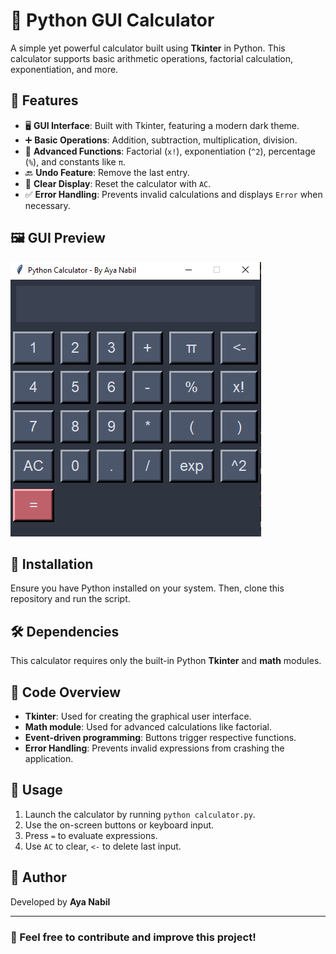 # 🧮 Python GUI Calculator

A simple yet powerful calculator built using **Tkinter** in Python. This calculator supports basic arithmetic operations, factorial calculation, exponentiation, and more.

## 📌 Features
- 🖥 **GUI Interface**: Built with Tkinter, featuring a modern dark theme.
- ➕ **Basic Operations**: Addition, subtraction, multiplication, division.
- 🎯 **Advanced Functions**: Factorial (`x!`), exponentiation (`^2`), percentage (`%`), and constants like `π`.
- 🔙 **Undo Feature**: Remove the last entry.
- 🧹 **Clear Display**: Reset the calculator with `AC`.
- ✅ **Error Handling**: Prevents invalid calculations and displays `Error` when necessary.

## 🖼 GUI Preview
![Calculator Preview](img\image.png)

## 🚀 Installation
Ensure you have Python installed on your system. Then, clone this repository and run the script.


## 🛠 Dependencies
This calculator requires only the built-in Python **Tkinter** and **math** modules.

## 📜 Code Overview
- **Tkinter**: Used for creating the graphical user interface.
- **Math module**: Used for advanced calculations like factorial.
- **Event-driven programming**: Buttons trigger respective functions.
- **Error Handling**: Prevents invalid expressions from crashing the application.

## 📄 Usage
1. Launch the calculator by running `python calculator.py`.
2. Use the on-screen buttons or keyboard input.
3. Press `=` to evaluate expressions.
4. Use `AC` to clear, `<-` to delete last input.

## 📌 Author
Developed by **Aya Nabil**

---

### 🌟 Feel free to contribute and improve this project!
